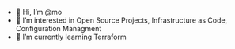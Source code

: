 - 👋 Hi, I’m @mo
- 👀 I’m interested in Open Source Projects, Infrastructure as Code, Configuration Managment
- 🌱 I’m currently learning Terraform
